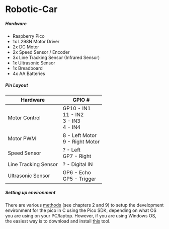 # Robotic-Car

##### Hardware
* Raspberry Pico
* 1x L298N Motor Driver
* 2x DC Motor
* 2x Speed Sensor / Encoder
* 3x Line Tracking Sensor (Infrared Sensor)
* 1x Ultrasonic Sensor
* 1x Breadboard
* 4x AA Batteries

##### Pin Layout
| Hardware | GPIO # |
|---|---|
| Motor Control | GP10 - IN1 <br/> 11 - IN2 <br/> 3 - IN3 <br/> 4 - IN4 |
| Motor PWM | 8 - Left Motor <br/> 9 - Right Motor |
| Speed Sensor | ? - Left <br/> GP7 - Right |
| Line Tracking Sensor | ? - Digital IN |
| Ultrasonic Sensor | GP6 - Echo </br> GP5 - Trigger |


##### Setting up environment 
There are various [methods](https://datasheets.raspberrypi.com/pico/getting-started-with-pico.pdf) (see chapters 2 and 9) to setup the development environment for the pico in C using the Pico SDK, depending on what OS you are using on your PC/laptop. However, if you are using Windows OS, the easiest way is to download and install [this](https://github.com/raspberrypi/pico-setup-windows/releases/latest/download/pico-setup-windows-x64-standalone.exe) tool.
